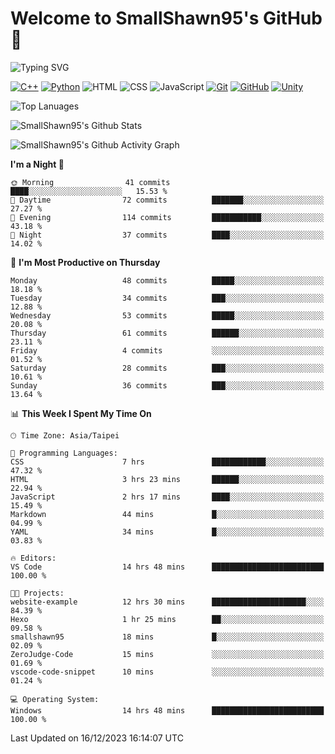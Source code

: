 # Welcome to SmallShawn95's GitHub 👋

![Typing SVG](https://readme-typing-svg.demolab.com/?lines=print("Hello,+world");cout+>>+"Hello,+world!";console.log("Hello,+world!")&center=true&size=22)

<!--
![GitHub User's Stars](https://img.shields.io/github/stars/smallshawn95?color=orange&label=Stars&labelColor=yellow)
![GitHub Followers](https://img.shields.io/github/followers/smallshawn95?color=orange&label=Followers&labelColor=FFDBAC)
-->

<!-- https://shields.io/, https://simpleicons.org/ -->
[![C++](https://img.shields.io/badge/-C++-00599C?style=flat-square&logo=cplusplus)](https://cplusplus.com/)
[![Python](https://img.shields.io/badge/-Python-3776AB?style=flat-square&logo=python&logoColor=ffffff)](https://www.python.org/)
![HTML](https://img.shields.io/badge/-HTML-E34F26?style=flat-square&logo=html5&logoColor=ffffff)
![CSS](https://img.shields.io/badge/-CSS-1572B6?style=flat-square&logo=css3)
![JavaScript](https://img.shields.io/badge/-JavaScript-F7DF1E?style=flat-square&logo=javascript&logoColor=ffffff)
[![Git](https://img.shields.io/badge/-Git-f05032?style=flat-square&logo=git&logoColor=ffffff)](https://git-scm.com/)
[![GitHub](https://img.shields.io/badge/-GitHub-181717?style=flat-square&logo=github)](https://github.com/)
[![Unity](https://img.shields.io/badge/-Unity-000000?style=flat-square&logo=unity)](https://unity.com/)

![Top Lanuages](https://github-readme-stats.vercel.app/api/top-langs/?username=smallshawn95&theme=holi&layout=donut&size_weight=0.5&count_weight=0.5&exclude_repo=smallshawn95.github.io)

![SmallShawn95's Github Stats](https://github-readme-stats.vercel.app/api?username=smallshawn95&theme=holi&show_icons=true)

![SmallShawn95's Github Activity Graph](https://github-readme-activity-graph.vercel.app/graph?username=smallshawn95&theme=tokyo-night)

<!-- ![SmallShawn95's WakaTime Stats](https://github-readme-stats.vercel.app/api/wakatime?username=smallshawn95) -->
<!-- ![Repositorie Card](https://github-readme-stats.vercel.app/api/pin/?username=smallshawn95&repo=Python-Discord-Bot-Course&theme=holi) -->
<!-- ![Repositorie Card](https://github-readme-stats.vercel.app/api/pin/?username=smallshawn95&repo=ZeroJudge-Code&theme=holi) -->

<!--START_SECTION:waka-->
**I'm a Night 🦉** 

```text
🌞 Morning                41 commits          ████░░░░░░░░░░░░░░░░░░░░░   15.53 % 
🌆 Daytime                72 commits          ███████░░░░░░░░░░░░░░░░░░   27.27 % 
🌃 Evening                114 commits         ███████████░░░░░░░░░░░░░░   43.18 % 
🌙 Night                  37 commits          ████░░░░░░░░░░░░░░░░░░░░░   14.02 % 
```
📅 **I'm Most Productive on Thursday** 

```text
Monday                   48 commits          █████░░░░░░░░░░░░░░░░░░░░   18.18 % 
Tuesday                  34 commits          ███░░░░░░░░░░░░░░░░░░░░░░   12.88 % 
Wednesday                53 commits          █████░░░░░░░░░░░░░░░░░░░░   20.08 % 
Thursday                 61 commits          ██████░░░░░░░░░░░░░░░░░░░   23.11 % 
Friday                   4 commits           ░░░░░░░░░░░░░░░░░░░░░░░░░   01.52 % 
Saturday                 28 commits          ███░░░░░░░░░░░░░░░░░░░░░░   10.61 % 
Sunday                   36 commits          ███░░░░░░░░░░░░░░░░░░░░░░   13.64 % 
```


📊 **This Week I Spent My Time On** 

```text
🕑︎ Time Zone: Asia/Taipei

💬 Programming Languages: 
CSS                      7 hrs               ████████████░░░░░░░░░░░░░   47.32 % 
HTML                     3 hrs 23 mins       ██████░░░░░░░░░░░░░░░░░░░   22.94 % 
JavaScript               2 hrs 17 mins       ████░░░░░░░░░░░░░░░░░░░░░   15.49 % 
Markdown                 44 mins             █░░░░░░░░░░░░░░░░░░░░░░░░   04.99 % 
YAML                     34 mins             █░░░░░░░░░░░░░░░░░░░░░░░░   03.83 % 

🔥 Editors: 
VS Code                  14 hrs 48 mins      █████████████████████████   100.00 % 

🐱‍💻 Projects: 
website-example          12 hrs 30 mins      █████████████████████░░░░   84.39 % 
Hexo                     1 hr 25 mins        ██░░░░░░░░░░░░░░░░░░░░░░░   09.58 % 
smallshawn95             18 mins             █░░░░░░░░░░░░░░░░░░░░░░░░   02.09 % 
ZeroJudge-Code           15 mins             ░░░░░░░░░░░░░░░░░░░░░░░░░   01.69 % 
vscode-code-snippet      10 mins             ░░░░░░░░░░░░░░░░░░░░░░░░░   01.24 % 

💻 Operating System: 
Windows                  14 hrs 48 mins      █████████████████████████   100.00 % 
```


 Last Updated on 16/12/2023 16:14:07 UTC
<!--END_SECTION:waka-->

<!--
**smallshawn95/smallshawn95** is a ✨ _special_ ✨ repository because its `README.md` (this file) appears on your GitHub profile.

- 🔭 I’m currently working on ...
- 🌱 I’m currently learning ...
- 👯 I’m looking to collaborate on ...
- 🤔 I’m looking for help with ...
- 💬 Ask me about ...
- 📫 How to reach me: ...
- 😄 Pronouns: ...
- ⚡ Fun fact: ...
-->
